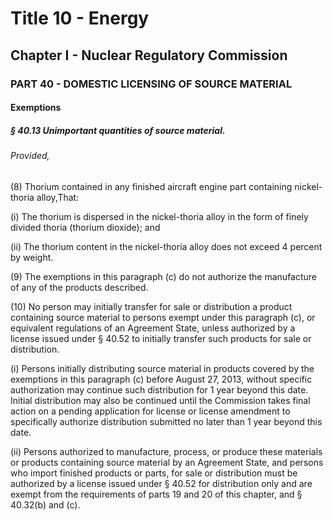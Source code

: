 
# Title 10 - Energy
## Chapter I - Nuclear Regulatory Commission
### PART 40 - DOMESTIC LICENSING OF SOURCE MATERIAL
#### Exemptions
##### § 40.13 Unimportant quantities of source material.
###### Provided,

(8) Thorium contained in any finished aircraft engine part containing nickel-thoria alloy,That:

(i) The thorium is dispersed in the nickel-thoria alloy in the form of finely divided thoria (thorium dioxide); and

(ii) The thorium content in the nickel-thoria alloy does not exceed 4 percent by weight.

(9) The exemptions in this paragraph (c) do not authorize the manufacture of any of the products described.

(10) No person may initially transfer for sale or distribution a product containing source material to persons exempt under this paragraph (c), or equivalent regulations of an Agreement State, unless authorized by a license issued under § 40.52 to initially transfer such products for sale or distribution.

(i) Persons initially distributing source material in products covered by the exemptions in this paragraph (c) before August 27, 2013, without specific authorization may continue such distribution for 1 year beyond this date. Initial distribution may also be continued until the Commission takes final action on a pending application for license or license amendment to specifically authorize distribution submitted no later than 1 year beyond this date.

(ii) Persons authorized to manufacture, process, or produce these materials or products containing source material by an Agreement State, and persons who import finished products or parts, for sale or distribution must be authorized by a license issued under § 40.52 for distribution only and are exempt from the requirements of parts 19 and 20 of this chapter, and § 40.32(b) and (c).
